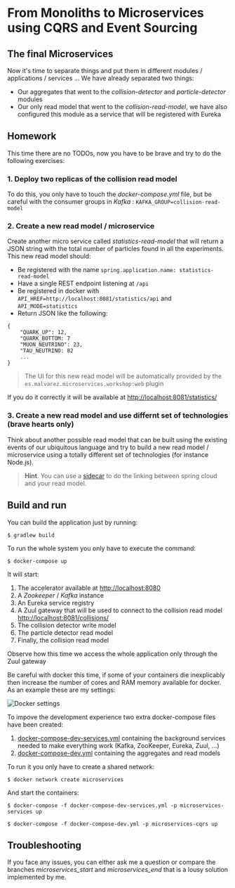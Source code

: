 # From Monoliths to Microservices using CQRS and Event Sourcing

## The final Microservices

Now it's time to separate things and put them in different modules / applications / services ... We have already separated
two things:
* Our aggregates that went to the *collision-detector* and *particle-detector* modules
* Our only read model that went to the *collision-read-model*, we have also configured this module as a service that will be
registered with Eureka

## Homework

This time there are no TODOs, now you have to be brave and try to do the following exercises:

### 1. Deploy two replicas of the collision read model

To do this, you only have to touch the *docker-compose.yml* file, but be careful with the consumer groups in *Kafka* : ```KAFKA_GROUP=collision-read-model```

### 2. Create a new read model / microservice

Create another micro service called *statistics-read-model* that will return a JSON string with the total number of particles found in all the experiments. 
This new read model should:
* Be registered with the name ```spring.application.name: statistics-read-model```
* Have a single REST endpoint listening at ```/api```
* Be registered in docker with ```API_HREF=http://localhost:8081/statistics/api``` and ```API_MODE=statistics```
* Return JSON like the following:

``` 
{
    "QUARK_UP": 12,
    "QUARK_BOTTOM: 7
    "MUON_NEUTRINO": 23,
    "TAU_NEUTRINO: 82
    ...
}
```

> The UI for this new read model will be automatically provided by the ```es.malvarez.microservices.workshop:web``` plugin

If you do it correctly it will be available at [http://localhost:8081/statistics/](http://localhost:8081/statistics/)

### 3. Create a new read model and use differnt set of technologies (brave hearts only)

Think about another possible read model that can be built using the existing events of our ubiquitous language and try to build a new read model / microservice using a totally different set of technologies (for instance Node.js).

> **Hint**. You can use a [sidecar](http://projects.spring.io/spring-cloud/spring-cloud.html#_polyglot_support_with_sidecar) to do the linking between spring cloud and your read model.

## Build and run

You can build the application just by running:

```shell
$ gradlew build
```

To run the whole system you only have to execute the command:

```shell
$ docker-compose up
```

It will start:
1. The accelerator available at [http://localhost:8080](http://localhost:8080)
2. A *Zookeeper* / *Kafka* instance
3. An Eureka service registry
4. A Zuul gateway that will be used to connect to the collision read model [http://localhost:8081/collisions/](http://localhost:8081/collisions/)
5. The collision detector write model
6. The particle detector read model
7. Finally, the collision read model

Observe how this time we access the whole application only through the Zuul gateway

Be careful with docker this time, if some of your containers die inexplicably then increase the number of cores and RAM memory available for docker. As an example these
are my settings:

![Docker settings](https://raw.githubusercontent.com/manuel-alvarez-alvarez/microservices-workshop/microservices_start/docker-config.png)

To impove the development experience two extra docker-compose files have been created:

1. [docker-compose-dev-services.yml](https://github.com/manuel-alvarez-alvarez/microservices-workshop/blob/microservices_start/docker-compose-dev-services.yml) containing the background
services needed to make everything work (Kafka, ZooKeeper, Eureka, Zuul, ...)
2. [docker-compose-dev.yml](https://github.com/manuel-alvarez-alvarez/microservices-workshop/blob/microservices_start/docker-compose-dev.yml) containing the aggregates and read models

To run it you only have to create a shared network:

```shell
$ docker network create microservices
```

And start the containers:

```shell
$ docker-compose -f docker-compose-dev-services.yml -p microservices-services up
```

```shell
$ docker-compose -f docker-compose-dev.yml -p microservices-cqrs up
```

## Troubleshooting

If you face any issues, you can either ask me a question or compare the branches *microservices_start* and *microservices_end* that is a lousy solution implemented by me.





